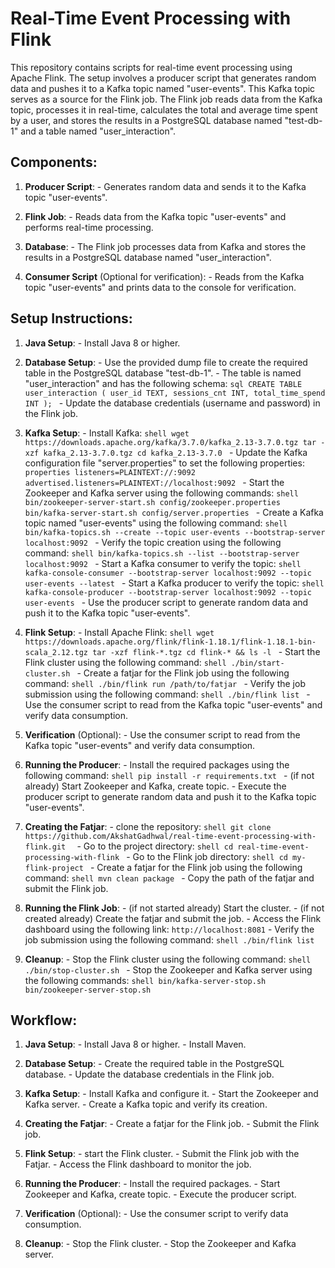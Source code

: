 # Real-Time Event Processing with Flink

This repository contains scripts for real-time event processing using Apache Flink. The setup involves a producer script that generates random data and pushes it to a Kafka topic named "user-events". This Kafka topic serves as a source for the Flink job. The Flink job reads data from the Kafka topic, processes it in real-time, calculates the total and average time spent by a user, and stores the results in a PostgreSQL database named "test-db-1" and a table named "user_interaction".

## Components:

1. **Producer Script**:
        - Generates random data and sends it to the Kafka topic "user-events".

2. **Flink Job**:
        - Reads data from the Kafka topic "user-events" and performs real-time processing.

3. **Database**:
        - The Flink job processes data from Kafka and stores the results in a PostgreSQL database named "user_interaction".

4. **Consumer Script** (Optional for verification):
        - Reads from the Kafka topic "user-events" and prints data to the console for verification.

## Setup Instructions:

1. **Java Setup**:
        - Install Java 8 or higher.

2. **Database Setup**:
        - Use the provided dump file to create the required table in the PostgreSQL database "test-db-1".
        - The table is named "user_interaction" and has the following schema:
            ```sql
            CREATE TABLE user_interaction (
                        user_id TEXT,
                        sessions_cnt INT,
                        total_time_spend INT
            );
            ```
        - Update the database credentials (username and password) in the Flink job.

3. **Kafka Setup**:
        - Install Kafka:
            ```shell
            wget https://downloads.apache.org/kafka/3.7.0/kafka_2.13-3.7.0.tgz
            tar -xzf kafka_2.13-3.7.0.tgz
            cd kafka_2.13-3.7.0
            ```
        - Update the Kafka configuration file "server.properties" to set the following properties:
            ```properties
            listeners=PLAINTEXT://:9092
            advertised.listeners=PLAINTEXT://localhost:9092
            ```
        - Start the Zookeeper and Kafka server using the following commands:
            ```shell
            bin/zookeeper-server-start.sh config/zookeeper.properties
            bin/kafka-server-start.sh config/server.properties
            ```
        - Create a Kafka topic named "user-events" using the following command:
            ```shell
            bin/kafka-topics.sh --create --topic user-events --bootstrap-server localhost:9092
            ```
        - Verify the topic creation using the following command:
            ```shell
            bin/kafka-topics.sh --list --bootstrap-server localhost:9092
            ```
        - Start a Kafka consumer to verify the topic:
            ```shell
            kafka-console-consumer --bootstrap-server localhost:9092 --topic user-events --latest
            ```
        - Start a Kafka producer to verify the topic:
            ```shell
            kafka-console-producer --bootstrap-server localhost:9092 --topic user-events
            ```
        - Use the producer script to generate random data and push it to the Kafka topic "user-events".


4. **Flink Setup**:
        - Install Apache Flink:
            ```shell
            wget https://downloads.apache.org/flink/flink-1.18.1/flink-1.18.1-bin-scala_2.12.tgz
            tar -xzf flink-*.tgz
            cd flink-* && ls -l
            ```
        - Start the Flink cluster using the following command:
            ```shell
            ./bin/start-cluster.sh
            ```
        - Create a fatjar for the Flink job using the following command:
            ```shell
            ./bin/flink run /path/to/fatjar
            ```
        - Verify the job submission using the following command:
            ```shell
            ./bin/flink list
            ```
        - Use the consumer script to read from the Kafka topic "user-events" and verify data consumption.


5. **Verification** (Optional):
        - Use the consumer script to read from the Kafka topic "user-events" and verify data consumption.

6. **Running the Producer**:
        - Install the required packages using the following command:
            ```shell
            pip install -r requirements.txt
            ```
        - (if not already) Start Zookeeper and Kafka, create topic.
        - Execute the producer script to generate random data and push it to the Kafka topic "user-events".

7. **Creating the Fatjar**:
        - clone the repository:
            ```shell
            git clone https://github.com/AkshatGadhwal/real-time-event-processing-with-flink.git 
            ```
        - Go to the project directory:
            ```shell
            cd real-time-event-processing-with-flink
            ```
        - Go to the Flink job directory:
            ```shell
            cd my-flink-project
            ```
        - Create a fatjar for the Flink job using the following command:
            ```shell
            mvn clean package
            ```
        - Copy the path of the fatjar and submit the Flink job.

7. **Running the Flink Job**:
        - (if not started already) Start the cluster.
        - (if not created already) Create the fatjar and submit the job.
        - Access the Flink dashboard using the following link:
            ```
            http://localhost:8081
            ```
        - Verify the job submission using the following command:
            ```shell
            ./bin/flink list
            ```

8. **Cleanup**:
        - Stop the Flink cluster using the following command:
            ```shell
            ./bin/stop-cluster.sh
            ```
        - Stop the Zookeeper and Kafka server using the following commands:
            ```shell
            bin/kafka-server-stop.sh
            bin/zookeeper-server-stop.sh
            ```

## Workflow:

1. **Java Setup**:
        - Install Java 8 or higher.
        - Install Maven.

2. **Database Setup**:
        - Create the required table in the PostgreSQL database.
        - Update the database credentials in the Flink job.

3. **Kafka Setup**:
        - Install Kafka and configure it.
        - Start the Zookeeper and Kafka server.
        - Create a Kafka topic and verify its creation.

7. **Creating the Fatjar**:
        - Create a fatjar for the Flink job.
        - Submit the Flink job.

4. **Flink Setup**:
        - start the Flink cluster.
        - Submit the Flink job with the Fatjar.
        - Access the Flink dashboard to monitor the job.

5. **Running the Producer**:
        - Install the required packages.
        - Start Zookeeper and Kafka, create topic.
        - Execute the producer script.

6. **Verification** (Optional):
        - Use the consumer script to verify data consumption.

8. **Cleanup**:
        - Stop the Flink cluster.
        - Stop the Zookeeper and Kafka server.
